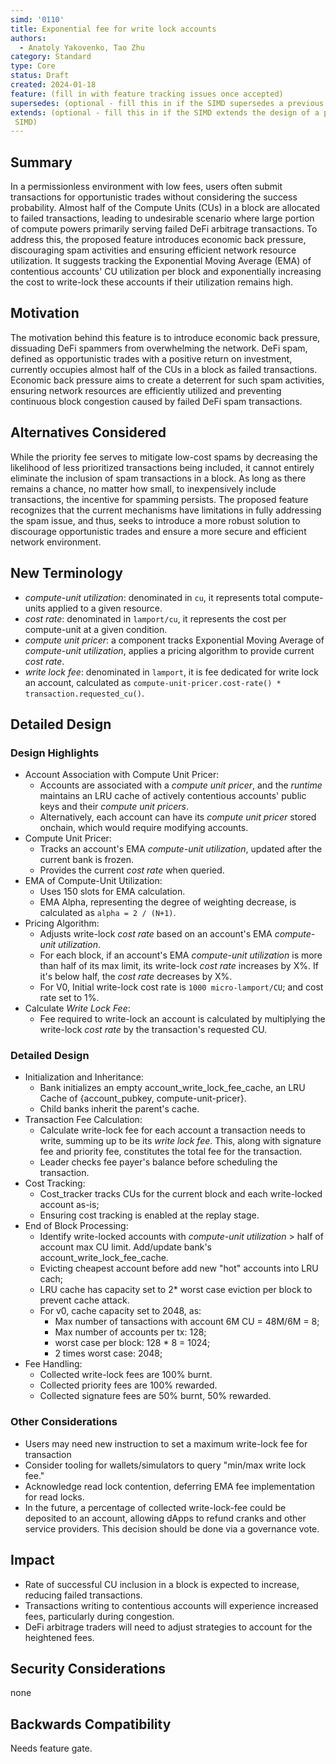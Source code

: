 ```yaml
---
simd: '0110'
title: Exponential fee for write lock accounts
authors:
  - Anatoly Yakovenko, Tao Zhu
category: Standard
type: Core
status: Draft
created: 2024-01-18
feature: (fill in with feature tracking issues once accepted)
supersedes: (optional - fill this in if the SIMD supersedes a previous SIMD)
extends: (optional - fill this in if the SIMD extends the design of a previous
 SIMD)
---
```


## Summary

In a permissionless environment with low fees, users often submit transactions
for opportunistic trades without considering the success probability. Almost
half of the Compute Units (CUs) in a block are allocated to failed transactions,
leading to undesirable scenario where large portion of compute powers primarily
serving failed DeFi arbitrage transactions. To address this, the proposed
feature introduces economic back pressure, discouraging spam activities and
ensuring efficient network resource utilization. It suggests tracking the
Exponential Moving Average (EMA) of contentious accounts' CU utilization
per block and exponentially increasing the cost to write-lock these accounts
if their utilization remains high.

## Motivation

The motivation behind this feature is to introduce economic back pressure,
dissuading DeFi spammers from overwhelming the network. DeFi spam, defined as
opportunistic trades with a positive return on investment, currently occupies
almost half of the CUs in a block as failed transactions. Economic back
pressure aims to create a deterrent for such spam activities, ensuring network
resources are efficiently utilized and preventing continuous block congestion
caused by failed DeFi spam transactions.

## Alternatives Considered

While the priority fee serves to mitigate low-cost spams by decreasing the
likelihood of less prioritized transactions being included, it cannot entirely
eliminate the inclusion of spam transactions in a block. As long as there
remains a chance, no matter how small, to inexpensively include transactions,
the incentive for spamming persists. The proposed feature recognizes that the
current mechanisms have limitations in fully addressing the spam issue, and
thus, seeks to introduce a more robust solution to discourage opportunistic
trades and ensure a more secure and efficient network environment.

## New Terminology

- *compute-unit utilization*: denominated in `cu`, it represents total
 compute-units applied to a given resource.
- *cost rate*: denominated in `lamport/cu`, it represents the cost per
compute-unit at a given condition.
- *compute unit pricer*: a component tracks Exponential Moving Average of
*compute-unit utilization*, applies a pricing algorithm to provide current
*cost rate*.
- *write lock fee*: denominated in `lamport`, it is fee dedicated for write
lock an account, calculated as `compute-unit-pricer.cost-rate() * transaction.requested_cu()`.

## Detailed Design

### Design Highlights

- Account Association with Compute Unit Pricer:
  - Accounts are associated with a *compute unit pricer*, and the *runtime*
  maintains an LRU cache of actively contentious accounts' public keys and
  their *compute unit pricers*.
  - Alternatively, each account can have its *compute unit pricer* stored
  onchain, which would require modifying accounts.
- Compute Unit Pricer:
  - Tracks an account's EMA *compute-unit utilization*, updated after the
  current bank is frozen.
  - Provides the current *cost rate* when queried.
- EMA of Compute-Unit Utilization:
  - Uses 150 slots for EMA calculation.
  - EMA Alpha, representing the degree of weighting decrease, is calculated as
  `alpha = 2 / (N+1)`.
- Pricing Algorithm:
  - Adjusts write-lock *cost rate* based on an account's EMA *compute-unit
  utilization*.
  - For each block, if an account's EMA *compute-unit utilization* is more than
  half of its max limit, its write-lock *cost rate* increases by X%. If it's
  below half, the *cost rate* decreases by X%.
  - For V0, Initial write-lock cost rate is `1000 micro-lamport/CU`; and cost
  rate set to 1%.
- Calculate *Write Lock Fee*:
  - Fee required to write-lock an account is calculated by multiplying the
  write-lock *cost rate* by the transaction's requested CU.

### Detailed Design

- Initialization and Inheritance:
  - Bank initializes an empty account_write_lock_fee_cache, an LRU Cache of
  {account_pubkey, compute-unit-pricer}.
  - Child banks inherit the parent's cache.
- Transaction Fee Calculation:
  - Calculate write-lock fee for each account a transaction needs to write,
  summing up to be its *write lock fee*. This, along with signature fee and
  priority fee, constitutes the total fee for the transaction.
  - Leader checks fee payer's balance before scheduling the transaction.
- Cost Tracking:
  - Cost_tracker tracks CUs for the current block and each write-locked account
  as-is;
  - Ensuring cost tracking is enabled at the replay stage.
- End of Block Processing:
  - Identify write-locked accounts with *compute-unit utilization* > half of
  account max CU limit. Add/update bank's account_write_lock_fee_cache. 
  - Evicting cheapest account before add new "hot" accounts into LRU cach;
  - LRU cache has capacity set to 2* worst case eviction per block to prevent
  cache attack.
  - For v0, cache capacity set to 2048, as:
    - Max number of tansactions with account 6M CU = 48M/6M = 8;
    - Max number of accounts per tx: 128;
    - worst case per block: 128 * 8 = 1024;
    - 2 times worst case: 2048;
- Fee Handling:
  - Collected write-lock fees are 100% burnt.
  - Collected priority fees are 100% rewarded.
  - Collected signature fees are 50% burnt, 50% rewarded.

### Other Considerations

- Users may need new instruction to set a maximum write-lock fee for transaction
- Consider tooling for wallets/simulators to query "min/max write lock fee."
- Acknowledge read lock contention, deferring EMA fee implementation for read locks.
- In the future, a percentage of collected write-lock-fee could be deposited
to an account, allowing dApps to refund cranks and other service providers.
This decision should be done via a governance vote.

## Impact

- Rate of successful CU inclusion in a block is expected to increase, reducing
failed transactions.
- Transactions writing to contentious accounts will experience increased fees,
particularly during congestion.
- DeFi arbitrage traders will need to adjust strategies to account for the
heightened fees.

## Security Considerations

none

## Backwards Compatibility

Needs feature gate.
